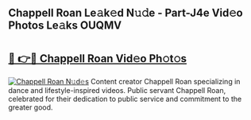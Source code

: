 ## Chappell Roan Le𝚊k𝚎d N𝚞𝚍e - Part-J4e Vid𝚎o Photos Le𝚊ks OUQMV

# <h2><a href="http://fbduur7.evod.top/?m=Chappell+Roan">🔗 👉🔴 Chappell Roan Vid𝚎o Ph𝚘t𝚘s</a></h2>

[![Chappell Roan N𝚞d𝚎s](https://i.imgur.com/8V9OHl7.gif)](http://fbduur7.evod.top/?m=Chappell+Roan)
Content creator Chappell Roan specializing in dance and lifestyle-inspired videos. Public servant Chappell Roan, celebrated for their dedication to public service and commitment to the greater good. 
